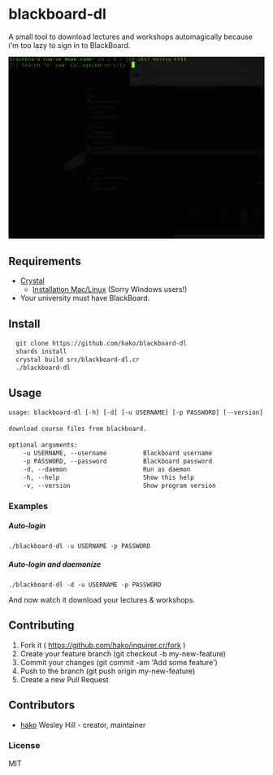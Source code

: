 # blackboard-dl

A small tool to download lectures and workshops automagically because i'm too lazy to sign in to BlackBoard.

![](demo.gif)

## Requirements
+ [Crystal](https://crystal-lang.org) 
    +   [Installation Mac/Linux](https://crystal-lang.org) (Sorry Windows users!)
+ Your university must have BlackBoard.

## Install

```
  git clone https://github.com/hako/blackboard-dl
  shards install
  crystal build src/blackboard-dl.cr
  ./blackboard-dl
```

## Usage
```
usage: blackboard-dl [-h] [-d] [-u USERNAME] [-p PASSWORD] [--version]

download course files from blackboard.

optional arguments:
    -u USERNAME, --username          Blackboard username
    -p PASSWORD, --password          Blackboard password
    -d, --daemon                     Run as daemon
    -h, --help                       Show this help
    -v, --version                    Show program version
```

### Examples

##### Auto-login
```
./blackboard-dl -u USERNAME -p PASSWORD
```

##### Auto-login and daemonize
```
./blackboard-dl -d -u USERNAME -p PASSWORD
```

And now watch it download your lectures & workshops. 

## Contributing

1. Fork it ( https://github.com/hako/inquirer.cr/fork )
2. Create your feature branch (git checkout -b my-new-feature)
3. Commit your changes (git commit -am 'Add some feature')
4. Push to the branch (git push origin my-new-feature)
5. Create a new Pull Request

## Contributors

- [hako](https://github.com/hako) Wesley Hill - creator, maintainer

### License

MIT
